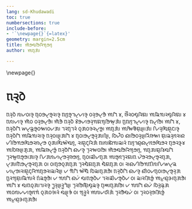 ```yaml
---
lang: sd-Khudawadi
toc: true
numbersections: true
include-before:
- '`\newpage{}`{=latex}'
geometry: margin=2.5cm
title: 𑊶𑋍𑋏𑋍𑋡𑋙𑋡𑊺𑋪𑋍𑋗𑋪
author: 𑊰𑋝𑋪𑋘𑋠𑋟

---
```


\newpage{}

# 𑋝𑋙𑋪𑋛𑋥

𑋝𑋙𑋪𑋛𑋥 𑋗𑋠𑋑𑋛𑋠𑋞𑋪 𑋝𑋪𑋛𑋍𑋑𑋪𑋍𑋪𑋙𑋠𑋞𑋪 𑋝𑋗𑋣𑋍𑋪𑋒𑋑𑋪𑋑𑋠𑋞𑋪 𑋛𑋙𑋪𑋍𑋑𑋪𑋍𑋥 𑊰𑋒𑋡 𑋀, 𑊼𑋨𑋙𑋛𑋏𑋪𑋙𑋡𑋜𑋠 𑊰𑋐𑋡𑊺𑋠𑋙𑋏𑋪𑋙𑋡𑋜𑋠 𑋀 𑋝𑋗𑋠𑋑𑋠𑋞𑋪 𑊶𑋛 𑋛𑋙𑋪𑋍𑋑𑋪𑋍𑋥। 𑊶𑋍𑋥 𑋝𑋙𑋪𑋛𑋥 𑋀𑋥𑋍𑋑𑋠𑋍𑋙𑋪𑊺𑋜𑊺𑋪𑋍𑋡𑋖𑋪𑋘𑋠𑋟 𑋝𑋣𑋝𑋗𑋪𑋒𑋑𑋪𑋑𑋠𑋞𑋪 𑋝𑋑𑋪𑋍𑋡। 𑊰𑋒𑋡 𑋀, 𑋝𑋙𑋪𑋛𑋥𑋒𑋡 𑋔𑋑𑋪𑋐𑋣𑋍𑋪𑋛𑋖𑋠𑋛𑋑𑋘𑋠 𑋒𑋙𑋝𑋪𑋒𑋙𑋟 𑋛𑋪𑋘𑋛𑋞𑋙𑋑𑋪𑋍𑋣। 𑊰𑋝𑋪𑋘𑋠𑋟 𑊰𑋖𑋡𑊾𑋧𑋜𑋩𑋌𑋠𑋘𑋠𑋟 𑋑𑋡𑋙𑋪𑋏𑋡𑋜𑋩𑋪𑋆𑋠𑋞𑋪 𑋝𑋙𑋪𑋛𑋥𑋒𑋡 𑊰𑋐𑋡𑊺𑋠𑋙𑋠𑋞𑋪 𑋝𑋙𑋪𑋛𑋠𑋌𑋪𑋘𑋒𑋡 𑋀 𑋝𑋪𑋛𑋠𑋍𑋑𑋪𑋍𑋪𑋙𑋪𑋘𑋠𑋌𑋡, 𑋛𑋡𑋑𑋦𑋛 𑋂𑋠𑋍𑋡𑋛𑋙𑋪𑋌𑋚𑋡𑋟𑊼𑋖𑋠 𑋜𑋩𑋠𑋐𑋙𑋪𑋗𑋙𑋠𑋂 𑋑𑋢𑋍𑋡𑊺𑋍𑋏𑋡𑋍𑋙𑋗𑋑𑋪𑋍 𑋛𑋪𑋘𑋠𑋏𑋡𑋖𑋥𑋏𑋗𑋪, 𑋙𑋠𑋜𑋩𑋪𑋆𑋪𑋙𑋡𑋘𑋟 𑋝𑋠𑋗𑋠𑋂𑋡𑊺𑋠𑋐𑋠𑋙𑋟 𑋝𑋗𑋪𑋒𑋂𑋪𑋂𑋑𑋪𑋗𑋍𑋏𑋡𑋍𑋙 𑋝𑋪𑋍𑋙𑋅𑋪𑋀 𑊰𑋛𑋡𑊼𑋌𑋘𑋪𑋘, 𑊰𑋐𑋡𑊼𑋑𑋪𑋍𑋣𑋟 𑋝𑋙𑋪𑋛𑋧𑋒𑋡 𑋂𑋑𑋞𑋪 𑋒𑋪𑋙𑋖𑋛𑋍𑋡। 𑊶𑋍𑋏𑋍𑋡𑋙𑋡𑊺𑋪𑋍𑋗𑋪, 𑊺𑋝𑋪𑋘𑋠𑋜𑋪𑋀𑋡𑋏𑋒𑋡 𑋒𑋪𑋙𑋖𑋣𑋝𑋍𑋪𑋍𑋠𑋘𑋠𑋞𑋪 𑋑𑋡𑋘𑋗𑋑𑋠𑋑𑋪𑋍𑋙𑋪𑊼𑋍𑋗𑋪, 𑋝𑋪𑋛𑋠𑋐𑋢𑋑𑋝𑋪𑋘 𑊱𑋍𑋪𑋗𑋒𑋪𑋙𑋜𑋠𑋝
𑋑𑋥𑋍𑋙𑋍𑋑𑋪𑋍𑋪𑋙𑋝𑋪𑋘, 𑋑𑋪𑋘𑋠𑋝𑋡𑋍𑋑𑋪𑋍𑋪𑋙𑋝𑋪𑋘 𑋛𑋠 𑋛𑋠𑋝𑋪𑋍𑋛𑋪𑋘𑋝𑋪𑋘 𑋒𑋪𑋙𑋏𑋥𑋜𑋝𑋪𑋘 𑋏𑋥𑋜𑋝𑋪𑋘 𑋛𑋠 𑋙𑋠𑋂𑋑𑋢𑋍𑋡𑊺𑋝𑋢𑋗𑋠𑋑𑋡𑋔𑋑𑋪𑋐 𑋑𑋠𑋑𑋪𑋍𑋠𑋙𑋠𑋜𑋩𑋪𑋆𑋪𑋙𑋡𑊺𑋝𑋪𑋍𑋙𑋠𑋐𑋠𑋙𑋥𑋌 𑋑 𑊺𑋧𑋒𑋡 𑋖𑋥𑋏𑋧 𑋛𑋡𑋐𑋠𑋝𑋪𑋘𑋍𑋥। 𑋝𑋙𑋪𑋛𑋧𑋒𑋡 𑋂𑋑𑋞𑋪 𑋂𑋢𑋛𑋑𑋝𑋪𑋛𑋠𑋍𑋑𑋪𑋍𑋪𑋙𑋪𑋘 𑋝𑋣𑋙𑊺𑋪𑋜𑋩𑋠𑋐𑋡𑊺𑋠𑋙𑋟 𑋝𑋟𑋐𑋍𑋪𑋍𑋥। 𑋑 𑊺𑋗𑋒𑋡 𑋂𑋑𑋟 𑋏𑋠𑋝𑋍𑋪𑋛𑋥𑋑 𑋒𑋙𑋠𑋐𑋢𑋑𑋍𑋪𑋛𑋥𑋑 𑋛𑋠 𑋐𑋠𑋙𑋘𑋡𑋍𑋣𑋟 𑊰𑋑𑋣𑋂𑋪𑋅𑋠𑋝𑋪𑋘𑋍𑋥। 𑊰𑋒𑋡 𑋀 𑋏𑋠𑋝𑋛𑋪𑋘𑋠𑋒𑋠𑋙𑋞𑋪 𑋒𑋤𑋙𑋪𑋌𑋙𑋤𑋒𑋥𑋌 𑋒𑋪𑋙𑋍𑋡𑋜𑋩𑋡𑋏𑋪𑋐𑋞𑋪 𑋝𑋪𑋎𑋠𑋝𑋪𑋘𑋍𑋡। 𑋑 𑊺𑋗𑋒𑋡 𑋂𑋑𑋟 𑋛𑋡𑋙𑋣𑋐𑋪𑋘 𑊰𑋛𑋗𑋠𑋑𑋑𑋠𑋍𑋪𑋗𑊺𑋟 𑋛𑋪𑋘𑋛𑋞𑋠𑋙𑋟 𑋏𑋌𑋪𑋈𑋟 𑋛𑋠 𑊺𑋪𑋙𑋤𑋙𑋟 𑊰𑋗𑋠𑋑𑋛𑋢𑋘𑋟 𑋒𑋪𑋙𑋍𑋧𑋏𑋑𑋟 𑋛𑋠 𑋒𑋪𑋙𑋛𑋙𑋪𑋍𑋘𑋡𑋍𑋣𑋟 𑊰𑋑𑋣𑋂𑋪𑋅𑋠𑋝𑋪𑋘𑋍𑋥। 

